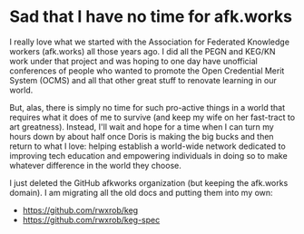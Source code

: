 # Sad that I have no time for afk.works

I really love what we started with the Association for Federated
Knowledge workers (afk.works) all those years ago. I did all the PEGN
and KEG/KN work under that project and was hoping to one day have
unofficial conferences of people who wanted to promote the Open
Credential Merit System (OCMS) and all that other great stuff to
renovate learning in our world.

But, alas, there is simply no time for such pro-active things in a world
that requires what it does of me to survive (and keep my wife on her
fast-tract to art greatness). Instead, I'll wait and hope for a time
when I can turn my hours down by about half once Doris is making the big
bucks and then return to what I love: helping establish a world-wide
network dedicated to improving tech education and empowering individuals
in doing so to make whatever difference in the world they choose.

I just deleted the GitHub afkworks organization (but keeping the
afk.works domain). I am migrating all the old docs and putting them into
my own:

* https://github.com/rwxrob/keg
* https://github.com/rwxrob/keg-spec
